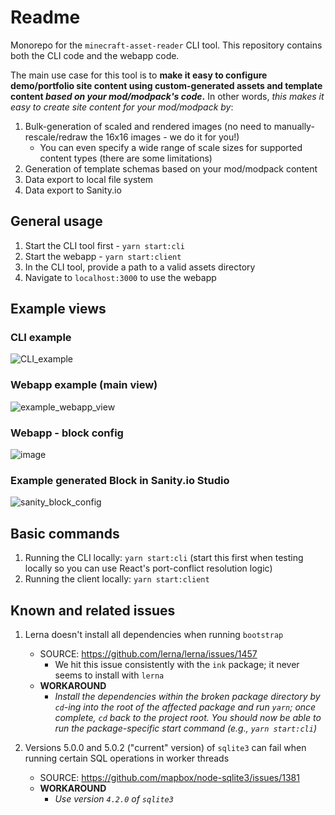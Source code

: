 # Readme

Monorepo for the `minecraft-asset-reader` CLI tool. This repository contains both the CLI code and the webapp code.

The main use case for this tool is to **make it easy to configure demo/portfolio site content using custom-generated assets and template content _based on your mod/modpack's code_.** In other words, _this makes it easy to create site content for your mod/modpack by_:

1. Bulk-generation of scaled and rendered images (no need to manually-rescale/redraw the 16x16 images - we do it for you!)
   - You can even specify a wide range of scale sizes for supported content types (there are some limitations)
2. Generation of template schemas based on your mod/modpack content
3. Data export to local file system
4. Data export to Sanity.io

## General usage

1. Start the CLI tool first - `yarn start:cli`
2. Start the webapp - `yarn start:client`
3. In the CLI tool, provide a path to a valid assets directory
4. Navigate to `localhost:3000` to use the webapp

## Example views

### CLI example

![CLI_example](https://user-images.githubusercontent.com/14364659/117087411-f9fd2480-ad14-11eb-8b13-d842e4b5b1d7.png)

### Webapp example (main view)

![example_webapp_view](https://user-images.githubusercontent.com/14364659/117087431-0b463100-ad15-11eb-9142-7a6f4204bbfe.png)

### Webapp - block config
![image](https://user-images.githubusercontent.com/14364659/117509893-a70fb100-af50-11eb-9645-d1d3d89a95a1.png)

### Example generated Block in Sanity.io Studio

![sanity_block_config](https://user-images.githubusercontent.com/14364659/117087533-60824280-ad15-11eb-8b51-9d9b83edfb0e.png)

## Basic commands

1. Running the CLI locally: `yarn start:cli` (start this first when testing locally so you can use React's port-conflict resolution logic)
2. Running the client locally: `yarn start:client`

## Known and related issues

1. Lerna doesn't install all dependencies when running `bootstrap`
   - SOURCE: https://github.com/lerna/lerna/issues/1457
     - We hit this issue consistently with the `ink` package; it never seems to install with `lerna`
   - **WORKAROUND**
     - _Install the dependencies within the broken package directory by `cd`-ing into the root of the affected package and run `yarn`; once complete, `cd` back to the project root. You should now be able to run the package-specific start command (e.g., `yarn start:cli`)_
2. Versions 5.0.0 and 5.0.2 ("current" version) of `sqlite3` can fail when running certain SQL operations in worker threads

   - SOURCE: https://github.com/mapbox/node-sqlite3/issues/1381
   - **WORKAROUND**
      - _Use version `4.2.0` of `sqlite3`_
